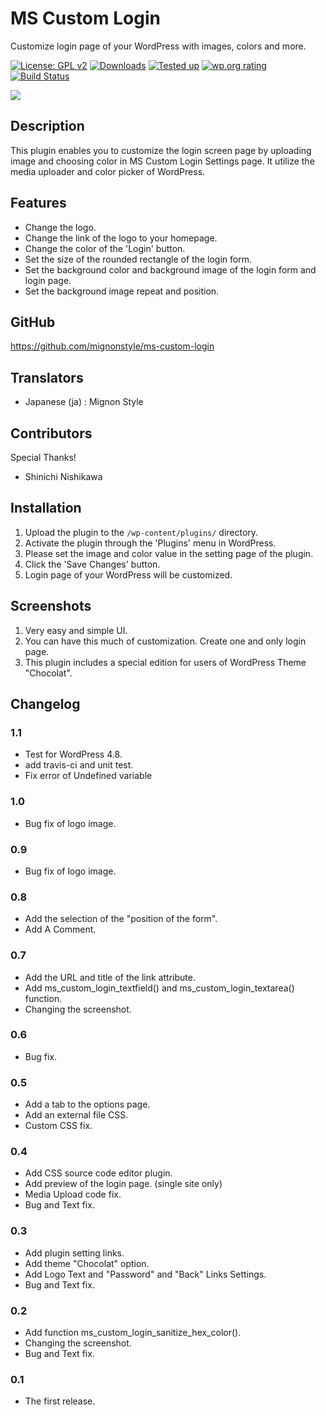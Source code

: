 # MS Custom Login

Customize login page of your WordPress with images, colors and more.

[![License: GPL v2](https://img.shields.io/badge/License-GPL%20v2-blue.svg)](https://www.gnu.org/licenses/old-licenses/gpl-2.0.en.html)
[![Downloads](https://img.shields.io/wordpress/plugin/dt/ms-custom-login.svg)](https://wordpress.org/plugins/ms-custom-login/)
[![Tested up](https://img.shields.io/wordpress/v/ms-custom-login.svg)](https://wordpress.org/plugins/ms-custom-login/)
[![wp.org rating](https://img.shields.io/wordpress/plugin/r/ms-custom-login.svg)](https://wordpress.org/plugins/ms-custom-login/)
[![Build Status](https://travis-ci.org/mignonstyle/ms-custom-login.svg)](https://travis-ci.org/mignonstyle/ms-custom-login)

[![](https://ps.w.org/ms-custom-login/assets/banner-1544x500.png)](https://wordpress.org/plugins/ms-custom-login/)

## Description

This plugin enables you to customize the login screen page by uploading image and choosing color in MS Custom Login Settings page. It utilize the media uploader and color picker of WordPress.

## Features

* Change the logo.
* Change the link of the logo to your homepage.
* Change the color of the 'Login' button.
* Set the size of the rounded rectangle of the login form.
* Set the background color and background image of the login form and login page.
* Set the background image repeat and position.

## GitHub

https://github.com/mignonstyle/ms-custom-login

## Translators

* Japanese (ja) : Mignon Style

## Contributors

Special Thanks!

* Shinichi Nishikawa

## Installation

1. Upload the plugin to the `/wp-content/plugins/` directory.
2. Activate the plugin through the 'Plugins' menu in WordPress.
3. Please set the image and color value in the setting page of the plugin.
4. Click the 'Save Changes' button.
5. Login page of your WordPress will be customized.

## Screenshots

1. Very easy and simple UI.
2. You can have this much of customization. Create one and only login page.
3. This plugin includes a special edition for users of WordPress Theme "Chocolat".

## Changelog

### 1.1
* Test for WordPress 4.8.
* add travis-ci and unit test.
* Fix error of Undefined variable

### 1.0

* Bug fix of logo image.

### 0.9

* Bug fix of logo image.

### 0.8

* Add the selection of the "position of the form".
* Add A Comment.

### 0.7

* Add the URL and title of the link attribute.
* Add ms_custom_login_textfield() and ms_custom_login_textarea() function.
* Changing the screenshot.

### 0.6

* Bug fix.

### 0.5

* Add a tab to the options page.
* Add an external file CSS.
* Custom CSS fix.

### 0.4

* Add CSS source code editor plugin.
* Add preview of the login page. (single site only)
* Media Upload code fix.
* Bug and Text fix.

### 0.3

* Add plugin setting links.
* Add theme "Chocolat" option.
* Add Logo Text and "Password" and "Back" Links Settings.
* Bug and Text fix.

### 0.2

* Add function ms_custom_login_sanitize_hex_color().
* Changing the screenshot.
* Bug and Text fix.

### 0.1

* The first release.
